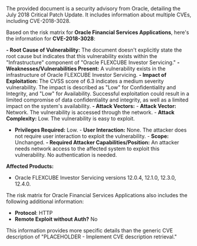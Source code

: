 The provided document is a security advisory from Oracle, detailing the July 2018 Critical Patch Update. It includes information about multiple CVEs, including CVE-2018-3028.

Based on the risk matrix for **Oracle Financial Services Applications**, here's the information for **CVE-2018-3028**:

**- Root Cause of Vulnerability:** The document doesn't explicitly state the root cause but indicates that this vulnerability exists within the "Infrastructure" component of "Oracle FLEXCUBE Investor Servicing."
**- Weaknesses/Vulnerabilities Present:**  A vulnerability exists in the infrastructure of Oracle FLEXCUBE Investor Servicing.
**- Impact of Exploitation:** The CVSS score of 6.3 indicates a medium severity vulnerability. The impact is described as "Low" for Confidentiality and Integrity, and "Low" for Availability. Successful exploitation could result in a limited compromise of data confidentiality and integrity, as well as a limited impact on the system's availability.
**- Attack Vectors:**
    - **Attack Vector:** Network. The vulnerability is accessed through the network.
    - **Attack Complexity:** Low. The vulnerability is easy to exploit.
   - **Privileges Required:** Low.
    - **User Interaction:** None. The attacker does not require user interaction to exploit the vulnerability.
    - **Scope:** Unchanged.
**- Required Attacker Capabilities/Position:** An attacker needs network access to the affected system to exploit this vulnerability. No authentication is needed.

**Affected Products:**
- Oracle FLEXCUBE Investor Servicing versions 12.0.4, 12.1.0, 12.3.0, 12.4.0.

The risk matrix for Oracle Financial Services Applications also includes the following additional information:
* **Protocol**: HTTP
* **Remote Exploit without Auth?** No

This information provides more specific details than the generic CVE description of "PLACEHOLDER - Implement CVE description retrieval."